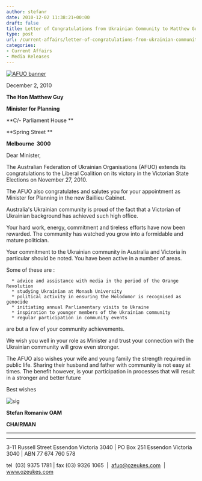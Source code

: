 ```yaml
---
author: stefanr
date: 2010-12-02 11:38:21+00:00
draft: false
title: Letter of Congratulations from Ukrainian Community to Matthew Guy
type: post
url: /current-affairs/letter-of-congratulations-from-ukrainian-community-to-matthew-guy/
categories:
- Current Affairs
- Media Releases
---
```


[![AFUO banner](http://www.ozeukes.com/wp-content/uploads/2010/11/image0012-1024x195.png)
](http://www.ozeukes.com/wp-content/uploads/2010/11/image0012.png)


December 2, 2010

**The Hon Matthew Guy**

**Minister for Planning**

**C/- Parliament House **

**Spring Street **

**Melbourne  3000**

Dear Minister,

The Australian Federation of Ukrainian Organisations (AFUO) extends its congratulations to the Liberal Coalition on its victory in the Victorian State Elections on November 27, 2010.

The AFUO also congratulates and salutes you for your appointment as Minister for Planning in the new Baillieu Cabinet.

Australia's Ukrainian community is proud of the fact that a Victorian of Ukrainian background has achieved such high office.

Your hard work, energy, commitment and tireless efforts have now been rewarded. The community has watched you grow into a formidable and mature politician.

Your commitment to the Ukrainian community in Australia and Victoria in particular should be noted. You have been active in a number of areas.

Some of these are :



	  * advice and assistance with media in the period of the Orange Revolution
	  * studying Ukrainian at Monash University
	  * political activity in ensuring the Holodomor is recognised as genocide
	  * initiating annual Parliamentary visits to Ukraine
	  * inspiration to younger members of the Ukrainian community
	  * regular participation in community events

are but a few of your community achievements.

We wish you well in your role as Minister and trust your connection with the Ukrainian community will grow even stronger.

The AFUO also wishes your wife and young family the strength required in public life. Sharing their husband and father with community is not easy at times. The benefit however, is your participation in processes that will result in a stronger and better future

Best wishes

![sig](http://www.ozeukes.com/wp-content/uploads/2010/12/Stefans-signature.png)


**Stefan Romaniw OAM**

**CHAIRMAN**

** **

** **

3-11 Russell Street Essendon Victoria 3040 | PO Box 251 Essendon Victoria 3040 | ABN 77 674 760 578

tel  (03) 9375 1781 | fax (03) 9326 1065  |  afuo@ozeukes.com  |  www.ozeukes.com
